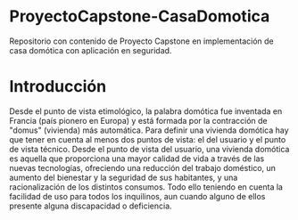 # ProyectoCapstone-CasaDomotica
Repositorio con contenido de Proyecto Capstone en implementación de casa domótica con aplicación en seguridad.

# Introducción

Desde el punto de vista etimológico, la palabra domótica fue inventada en Francia 
(país pionero en Europa) y está formada por la contracción de "domus" (vivienda) 
más automática.
Para definir una vivienda domótica hay que tener en cuenta al menos dos puntos 
de vista: el del usuario y el punto de vista técnico.
Desde el punto de vista del usuario, una vivienda domótica es aquella que 
proporciona una mayor calidad de vida a través de las nuevas tecnologías, 
ofreciendo una reducción del trabajo doméstico, un aumento del bienestar y la 
seguridad de sus habitantes, y una racionalización de los distintos consumos. 
Todo ello teniendo en cuenta la facilidad de uso para todos los inquilinos, aun 
cuando alguno de ellos presente alguna discapacidad o deficiencia.
